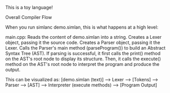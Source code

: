 This is a toy language!

Overall Compiler Flow

When you run simlanc demo.simlan, this is what happens at a high level:

main.cpp:
Reads the content of demo.simlan into a string.
Creates a Lexer object, passing it the source code.
Creates a Parser object, passing it the Lexer.
Calls the Parser's main method (parseProgram()) to build an Abstract Syntax Tree (AST).
If parsing is successful, it first calls the print() method on the AST's root node to display its structure.
Then, it calls the execute() method on the AST's root node to interpret the program and produce the output.

This can be visualized as:
[demo.simlan (text)] --> Lexer --> [Tokens] --> Parser --> [AST] --> Interpreter (execute methods) --> [Program Output]
